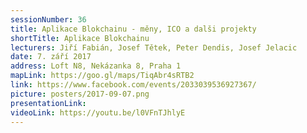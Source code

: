 ```yaml
---
sessionNumber: 36
title: Aplikace Blokchainu - měny, ICO a dalši projekty
shortTitle: Aplikace Blokchainu
lecturers: Jiří Fabián, Josef Tětek, Peter Dendis, Josef Jelacic
date: 7. září 2017
address: Loft N8, Nekázanka 8, Praha 1
mapLink: https://goo.gl/maps/TiqAbr4sRTB2
link: https://www.facebook.com/events/2033039536927367/
picture: posters/2017-09-07.png
presentationLink:
videoLink: https://youtu.be/l0VFnTJhlyE
---
```


